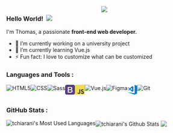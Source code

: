 <!--
<img align="center" src="https://svgur.com/i/NZd.svg">
-->

<img align="right" src="https://svgur.com/i/Naz.svg" width="50%"/>

### Hello World! ‎ <img src="https://raw.githubusercontent.com/syedareehaquasar/syedareehaquasar/master/gifs/Hi.gif" width="30px">

I'm Thomas, a passionate **front-end web developer.**

- 🔭 I’m currently working on a university project
- 🌱 I’m currently learning Vue.js
- ⚡ Fun fact: I love to customize what can be customized
  
### Languages and Tools :

<a href="https://developer.mozilla.org/fr/docs/Web/Guide/HTML/HTML5">
  <img align="left" alt="HTML5" height="26px" src="https://www.blog-nouvelles-technologies.fr/wp-content/uploads/2016/04/html5-logo-1-512x500.png">
</a>
<a href="https://developer.mozilla.org/fr/docs/Web/CSS">
  <img align="left" alt="CSS" height="26px" src="https://i0.wp.com/gafish.fr/wp-content/uploads/2013/03/Logo_CSS3.png?ssl=1">
</a>
<a href="https://sass-lang.com/">
  <img align="left" alt="Sass" height="26px" src="https://sass-lang.com/assets/img/styleguide/seal-black-1e36d095.png">
</a>
<a href="https://getbootstrap.com/">
  <img align="left" alt="Bootstrap" height="26px" src="https://raw.githubusercontent.com/github/explore/80688e429a7d4ef2fca1e82350fe8e3517d3494d/topics/bootstrap/bootstrap.png">
</a>
<a href="https://developer.mozilla.org/fr/docs/Web/JavaScript">
  <img align="left" alt="JavaScript" height="26px" src="https://raw.githubusercontent.com/github/explore/80688e429a7d4ef2fca1e82350fe8e3517d3494d/topics/javascript/javascript.png"/>
</a>
<a href="https://vuejs.org/">
  <img align="left" alt="Vue.js" height="26px" src="https://lh5.googleusercontent.com/proxy/IA9dMXXTrwPfrAWFDHEHzeGvaRxXeDkkc2ASpuwaDMMEGO4ib1dlc9CU0DekXH92wMagbltJPU5_b6mwmnetdqiNg6FejMwTrZzPIP10WhnR"/>
</a>
<a href="https://figma.com">
  <img align="left" alt="Figma" height="26px" src="https://cdn.worldvectorlogo.com/logos/figma-1.svg"/>
</a>
<a href="https://code.visualstudio.com">
  <img align="left" alt="Visual Studio Code" height="26px" src="https://raw.githubusercontent.com/github/explore/80688e429a7d4ef2fca1e82350fe8e3517d3494d/topics/visual-studio-code/visual-studio-code.png" />
</a>
<a href="https://git-scm.com/">
  <img align="left" alt="Git" height="26px" src="https://upload.wikimedia.org/wikipedia/commons/thumb/3/3f/Git_icon.svg/1024px-Git_icon.svg.png"/>
</a>
<!--
<a href="https://github.com">
  <img align="left" alt="Github" height="26px" src="https://raw.githubusercontent.com/github/explore/78df643247d429f6cc873026c0622819ad797942/topics/github/github.png"/>
</a>
-->

<br />
<br />

### GitHub Stats :

<img align="left" src="https://github-readme-stats.tchiarani.vercel.app/api/top-langs/?username=tchiarani&card_width=235&layout=compact&hide_border=true&hide_title=true" alt="tchiarani's Most Used Languages" />

<img align="center" width="450" src="https://github-readme-stats.tchiarani.vercel.app/api?username=tchiarani&hide_rank=false&line_height=30&show_icons=true&hide_border=true&include_all_commits=true&count_private=true&title_color=1e2a38&icon_color=1e2a38&hide=prs,issues&hide_title=true" alt="tchiarani's Github Stats" />

<!--
<p align="center">
  <a href="https://github.com/tchiarani" target="blank"><img align="center" src="https://cdn.jsdelivr.net/npm/simple-icons@3.0.1/icons/github.svg" alt="tchiarani" height="30" width="30" /></a>
  <a href="https://dribbble.com/tchiarani" target="blank"><img align="center" src="https://cdn.jsdelivr.net/npm/simple-icons@3.0.1/icons/dribbble.svg" alt="tchiarani" height="30" width="30" /></a>
  <a href="https://www.behance.net/thomaschiarani" target="blank"><img align="center" src="https://cdn.jsdelivr.net/npm/simple-icons@3.0.1/icons/behance.svg" alt="thomaschiarani" height="30" width="30" /></a>
</p>
-->
<img align="center" src="https://svgur.com/i/N_k.svg">

